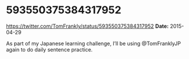 # 593550375384317952
https://twitter.com/TomFrankly/status/593550375384317952
**Date:** 2015-04-29

As part of my Japanese learning challenge, I’ll be using @TomFranklyJP again to do daily sentence practice.
